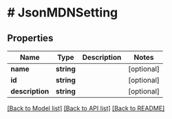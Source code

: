 # # JsonMDNSetting

## Properties

Name | Type | Description | Notes
------------ | ------------- | ------------- | -------------
**name** | **string** |  | [optional]
**id** | **string** |  | [optional]
**description** | **string** |  | [optional]

[[Back to Model list]](../../README.md#models) [[Back to API list]](../../README.md#endpoints) [[Back to README]](../../README.md)
